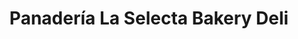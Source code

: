 ---
title: "Panadería La Selecta Bakery Deli"
url: /caracas/panaderia-la-selecta-bakery-deli/
shop: panadería
---